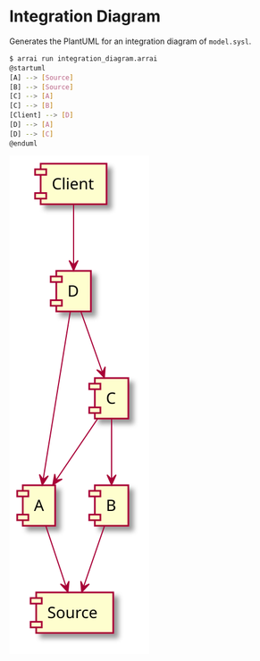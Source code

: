 # Integration Diagram

Generates the PlantUML for an integration diagram of `model.sysl`.

```bash
$ arrai run integration_diagram.arrai
@startuml
[A] --> [Source]
[B] --> [Source]
[C] --> [A]
[C] --> [B]
[Client] --> [D]
[D] --> [A]
[D] --> [C]
@enduml
```

![Integration diagram](integration_diagram.svg)
